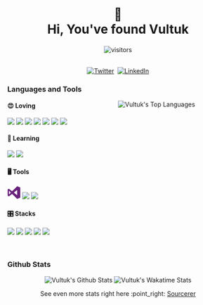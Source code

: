 <p>
  <h1 align="center"><b>👋<br />Hi, You've found Vultuk</b></h1>
</p>

<p align="center">
    <img align="center" alt="visitors" src="https://gpvc.arturio.dev/vultuk" />
</p>

<p align="center">
<br>
<a href="https://twitter.com/vultuk"><img src="https://img.shields.io/badge/twitter-%2300ACEE.svg?&style=for-the-badge&logo=twitter&logoColor=white" alt="Twitter" /></a>&nbsp;
<a href="https://www.linkedin.com/in/simon-skinner"><img src="https://img.shields.io/badge/linkedin-%230077B5.svg?&style=for-the-badge&logo=linkedin&logoColor=white" alt="LinkedIn" /></a>
</p>

### Languages and Tools

<img align="right" src="https://github-readme-stats.vercel.app/api/top-langs/?username=vultuk&count_private=true&show_icons=true&theme=vue" width="50%" alt="Vultuk's Top Languages">

#### :heart_eyes: Loving

<code><img src="https://cdn.jsdelivr.net/npm/programming-languages-logos/src/javascript/javascript.png" height="30"></code>
<code><img src="https://cdn.jsdelivr.net/npm/programming-languages-logos/src/typescript/typescript.png" height="30"></code>
<code><img src="https://cdn.jsdelivr.net/npm/programming-languages-logos/src/html/html.png" height="30"></code>
<code><img src="https://cdn.jsdelivr.net/npm/programming-languages-logos/src/css/css.png" height="30"></code>
<code><img src="https://raw.githubusercontent.com/tomchen/stack-icons/master/logos/postgresql.svg" height="30"></code>
<code><img src="https://cdn.jsdelivr.net/npm/programming-languages-logos/src/php/php.png" height="30"></code>
<code><img src="https://cdn.jsdelivr.net/npm/programming-languages-logos/src/python/python.png" height="30"></code>

#### :thinking: Learning

<code><img src="https://cdn.jsdelivr.net/npm/programming-languages-logos/src/swift/swift.png" height="30"></code>
<code><img src="https://cdn.jsdelivr.net/npm/programming-languages-logos/src/kotlin/kotlin.png" height="30"></code>

#### :desktop_computer: Tools

<code><img src="https://raw.githubusercontent.com/devicons/devicon/master/icons/visualstudio/visualstudio-plain.svg" height="30"></code>
<code><img src="https://raw.githubusercontent.com/tomchen/stack-icons/master/logos/jetbrains.svg" height="30"></code>
<code><img src="https://upload.wikimedia.org/wikipedia/commons/1/1e/Xcode_Icon.png" height="30"></code>

#### :control_knobs: Stacks

<code><img src="https://raw.githubusercontent.com/tomchen/stack-icons/master/logos/firebase.svg" height="30"></code>
<code><img src="https://raw.githubusercontent.com/tomchen/stack-icons/master/logos/google-cloud.svg" height="30"></code>
<code><img src="https://raw.githubusercontent.com/tomchen/stack-icons/master/logos/heroku-icon.svg" height="30"></code>
<code><img src="https://raw.githubusercontent.com/tomchen/stack-icons/master/logos/aws-s3.svg" height="30"></code>
<code><img src="https://raw.githubusercontent.com/tomchen/stack-icons/master/logos/aws-ec2.svg" height="30"></code>

<br style="clear: both;">

### Github Stats

<p align="center">
  <img src="https://github-readme-stats.vercel.app/api?username=vultuk&count_private=true&show_icons=true&theme=vue" alt="Vultuk's Github Stats">

  <img src="https://github-readme-stats.vercel.app/api/wakatime?username=@vultuk&count_private=true&show_icons=true&theme=vue" alt="Vultuk's Wakatime Stats">

</p>

<p align="center">
  See even more stats right here :point_right: <a href="https://sourcerer.io/vultuk">Sourcerer</a>
</p>
